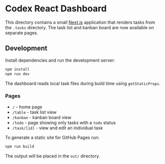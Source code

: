 # Codex React Dashboard

This directory contains a small [Next.js](https://nextjs.org/) application that renders tasks from the `.tasks` directory. The task list and kanban board are now available on separate pages.

## Development

Install dependencies and run the development server:

```bash
npm install
npm run dev
```

The dashboard reads local task files during build time using `getStaticProps`.

### Pages

- `/` - home page
- `/table` - task list view
- `/kanban` - kanban board view
- `/todo` - page showing only tasks with a `todo` status
- `/task/[id]` - view and edit an individual task

To generate a static site for GitHub Pages run:

```bash
npm run build
```

The output will be placed in the `out/` directory.
